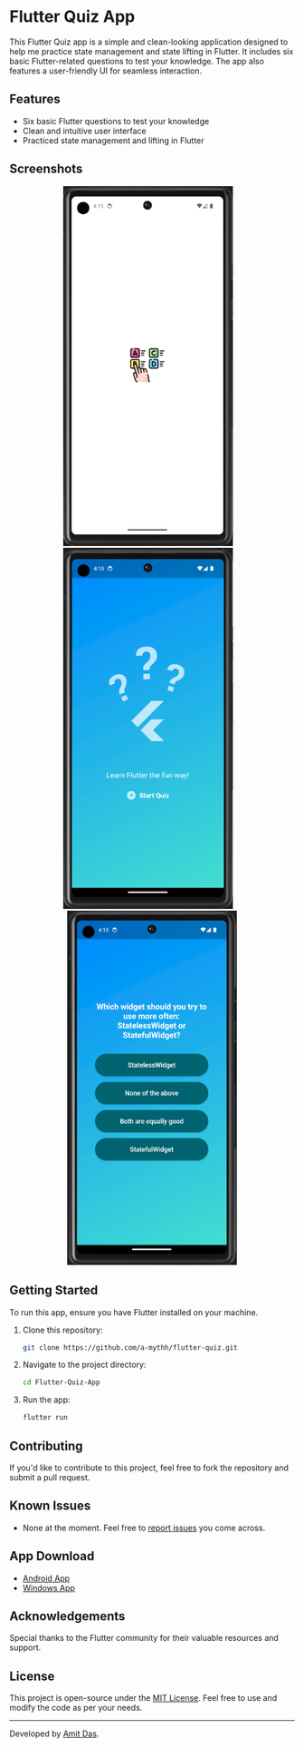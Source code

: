 # Flutter Quiz App

This Flutter Quiz app is a simple and clean-looking application designed to help me practice state management and state lifting in Flutter. It includes six basic Flutter-related questions to test your knowledge. The app also features a user-friendly UI for seamless interaction.

## Features

- Six basic Flutter questions to test your knowledge
- Clean and intuitive user interface
- Practiced state management and lifting in Flutter

## Screenshots

<p align="center">
  <img src="/assets/snapshots/start.png" alt="Screenshot 1" width="300">
  <span style="display:inline-block; width:10px;"></span>
  <img src="/assets/snapshots/home_screen.png" alt="Screenshot 2" width="300">
  <span style="display:inline-block; width:10px;"></span>
  <img src="/assets/snapshots/questions.png" alt="Screenshot 3" width="300">
</p>

## Getting Started

To run this app, ensure you have Flutter installed on your machine.

1. Clone this repository:
   ```bash
   git clone https://github.com/a-mythh/flutter-quiz.git
   ```
2. Navigate to the project directory:
   ```bash
   cd Flutter-Quiz-App
   ```
3. Run the app:
   ```bash
   flutter run
   ```

   
## Contributing

If you'd like to contribute to this project, feel free to fork the repository and submit a pull request.

## Known Issues

- None at the moment. Feel free to [report issues](https://github.com/a-mythh/flutter-quiz/issues) you come across.

## App Download

- [Android App](installers/Quiz%20app.apk)
- [Windows App](installers/setup.exe)

## Acknowledgements

Special thanks to the Flutter community for their valuable resources and support.

## License

This project is open-source under the [MIT License](LICENSE). Feel free to use and modify the code as per your needs.

---

Developed by [Amit Das](https://github.com/a-mythh).
